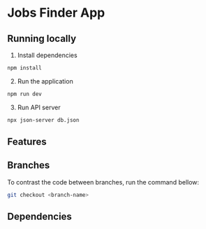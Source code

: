 # Jobs Finder App

## Running locally

1. Install dependencies

```sh
npm install
```

2. Run the application

```sh
npm run dev
```

3. Run API server

```sh
npx json-server db.json
```

## Features

## Branches

To contrast the code between branches, run the command bellow:

```sh
git checkout <branch-name>
```

## Dependencies

